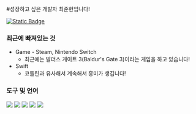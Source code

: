 #성장하고 싶은 개발자 최준현입니다!
<br>

[![Static Badge](https://img.shields.io/badge/Gamil-red?logo=gmail&logoColor=white)](mailto:cjhn8918989@gmail.com)




### 최근에 빠져있는 것
+ Game - Steam, Nintendo Switch
  + 최근에는 발더스 게이트 3(Baldur's Gate 3)이라는 게임을 하고 있습니다!
+ Swift
  + 코틀린과 유사해서 계속해서 흥미가 생깁니다! 


### 도구 및 언어
<p>
<img src="https://img.shields.io/badge/git-F05032?logo=git&logoColor=white">
<img src="https://img.shields.io/badge/Swift-%23F05138?logo=Swift&logoColor=white">
<img src="https://img.shields.io/badge/Xcode-%23147EFB?logo=Xcode&logoColor=white">
<img src="https://img.shields.io/badge/AndroidStudio-%233DDC84?logo=androidstudio&logoColor=white">
<img src="https://img.shields.io/badge/Kotlin-%237F52FF?logo=Kotlin&logoColor=white">
</p>

